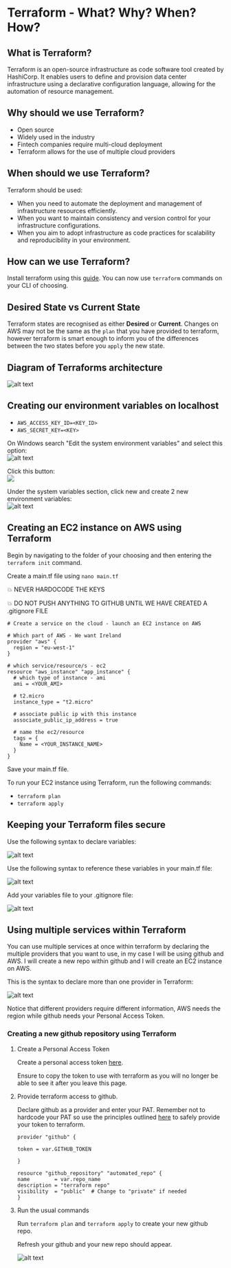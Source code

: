 # Terraform - What? Why? When? How?

## What is Terraform?
Terraform is an open-source infrastructure as code software tool created by HashiCorp. It enables users to define and provision data center infrastructure using a declarative configuration language, allowing for the automation of resource management.

## Why should we use Terraform?
- Open source
- Widely used in the industry
- Fintech companies require multi-cloud deployment
- Terraform allows for the use of multiple cloud providers

## When should we use Terraform?
Terraform should be used:
- When you need to automate the deployment and management of infrastructure resources efficiently.
- When you want to maintain consistency and version control for your infrastructure configurations.
- When you aim to adopt infrastructure as code practices for scalability and reproducibility in your environment.

## How can we use Terraform?
Install terraform using this [guide](https://developer.hashicorp.com/terraform/tutorials/aws-get-started/install-cli). You can now use `terraform` commands on your CLI of choosing.

## Desired State vs Current State
Terraform states are recognised as either **Desired** or **Current**. Changes on AWS may not be the same as the `plan` that you have provided to terraform, however terraform is smart enough to inform you of the differences between the two states before you `apply` the new state.


## Diagram of Terraforms architecture
![alt text](image.png)

## Creating our environment variables on localhost
- `AWS_ACCESS_KEY_ID=<KEY_ID>`
- `AWS_SECRET_KEY=<KEY>`

On Windows search "Edit the system environment variables" and select this option:<br>
![alt text](images/image.png)

Click this button:<br>
![](images/image-1.png)

Under the system variables section, click new and create 2 new environment variables:<br>
![alt text](images/image-2.png)<br>

## Creating an EC2 instance on AWS using Terraform

Begin by navigating to the folder of your choosing and then entering the `terraform init` command.<br>

Create a main.tf file using `nano main.tf`<br>

:boom: NEVER HARDOCODE THE KEYS<br>

:boom: DO NOT PUSH ANYTHING TO GITHUB UNTIL WE HAVE CREATED A .gitignore FILE<br>

```
# Create a service on the cloud - launch an EC2 instance on AWS

# Which part of AWS - We want Ireland
provider "aws" {
  region = "eu-west-1"
}

# which service/resource/s - ec2
resource "aws_instance" "app_instance" {
  # which type of instance - ami
  ami = <YOUR_AMI>

  # t2.micro
  instance_type = "t2.micro"
  
  # associate public ip with this instance
  associate_public_ip_address = true
  
  # name the ec2/resource
  tags = {
    Name = <YOUR_INSTANCE_NAME>
  }
}
```

Save your main.tf file.

To run your EC2 instance using Terraform, run the following commands:<br>
- `terraform plan`
- `terraform apply`


## Keeping your Terraform files secure
Use the following syntax to declare variables:

![alt text](images/image-3.png)<br>

Use the following syntax to reference these variables in your main.tf file:

![alt text](images/image-4.png)

Add your variables file to your .gitignore file:

![alt text](images/image-6.png)


## Using multiple services within Terraform
You can use multiple services at once within terraform by declaring the multiple providers that you want to use, in my case I will be using github and AWS. I will create a new repo within github and I will create an EC2 instance on AWS.

This is the syntax to declare more than one provider in Terraform:

![alt text](images/image-5.png)

Notice that different providers require different information, AWS needs the region while github needs your Personal Access Token.

### Creating a new github repository using Terraform

1. Create a Personal Access Token

   Create a personal access token [here](https://github.com/settings/tokens).

   Ensure to copy the token to use with terraform as you will no longer be able to see it after you leave this page.

2. Provide terraform access to github.

    Declare github as a provider and enter your PAT. Remember not to hardcode your PAT so use the principles outlined [here](https://github.com/Martin-Muraskovas/IaC_learning/blob/main/orchestration_with_terraform/terraform.md#keeping-your-terraform-files-secure) to safely provide your token to terraform.

    ```
    provider "github" {

    token = var.GITHUB_TOKEN

    }
  
    resource "github_repository" "automated_repo" {
    name        = var.repo_name
    description = "terraform repo"
    visibility  = "public"  # Change to "private" if needed
    }
    ```

3. Run the usual commands

    Run `terraform plan` and `terraform apply` to create your new github repo.

    Refresh your github and your new repo should appear.

    ![alt text](images/image-7.png)